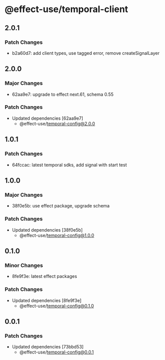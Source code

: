 # @effect-use/temporal-client

## 2.0.1

### Patch Changes

- b2a60d7: add client types, use tagged error, remove createSignalLayer

## 2.0.0

### Major Changes

- 62aa9e7: upgrade to effect next.61, schema 0.55

### Patch Changes

- Updated dependencies [62aa9e7]
  - @effect-use/temporal-config@2.0.0

## 1.0.1

### Patch Changes

- 64fccac: latest temporal sdks, add signal with start test

## 1.0.0

### Major Changes

- 38f0e5b: use effect package, upgrade schema

### Patch Changes

- Updated dependencies [38f0e5b]
  - @effect-use/temporal-config@1.0.0

## 0.1.0

### Minor Changes

- 8fe9f3e: latest effect packages

### Patch Changes

- Updated dependencies [8fe9f3e]
  - @effect-use/temporal-config@0.1.0

## 0.0.1

### Patch Changes

- Updated dependencies [73bbd53]
  - @effect-use/temporal-config@0.0.1
